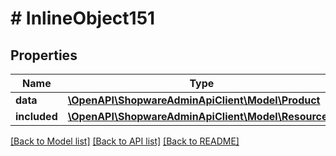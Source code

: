 # # InlineObject151

## Properties

Name | Type | Description | Notes
------------ | ------------- | ------------- | -------------
**data** | [**\OpenAPI\ShopwareAdminApiClient\Model\Product**](Product.md) |  | [optional]
**included** | [**\OpenAPI\ShopwareAdminApiClient\Model\Resource[]**](Resource.md) |  | [optional]

[[Back to Model list]](../../README.md#models) [[Back to API list]](../../README.md#endpoints) [[Back to README]](../../README.md)
